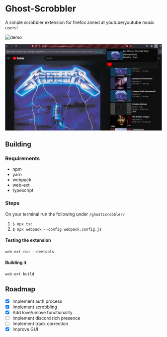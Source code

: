 

# Ghost-Scrobbler

A simple scrobbler extension for firefox aimed at youtube/youtube music users!

![demo](./media/demo.gif)

![screenshot](./media/screenshot.png)


## Building

### Requirements
- npm
- yarn
- webpack
- web-ext
- typescript

### Steps
On your terminal run the following under `/ghostscrobbler/`
1. `$ npx tsc`
2. `$ npx webpack --config webpack.config.js `

#### Testing the extension
`web-ext run --devtools`

#### Building it

`web-ext build`

## Roadmap

- [x] Implement auth process
- [x] Implement scrobbling
- [x] Add love/unlove functionality
- [ ] Implement discord rich presence
- [ ] Implement track correction
- [x] Improve GUI
